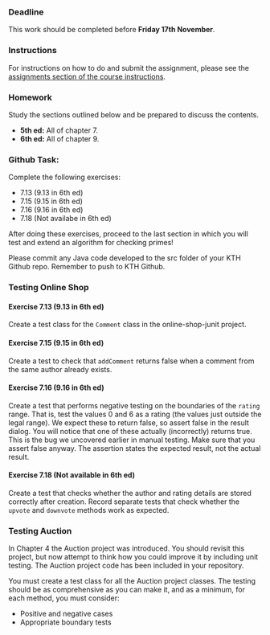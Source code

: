 ### Deadline
This work should be completed before **Friday 17th November**.

### Instructions
For instructions on how to do and submit the assignment, please see the
[assignments section of the course instructions](https://gits-15.sys.kth.se/inda-17/course-instructions#assignments).

### Homework
Study the sections outlined below and be prepared to discuss the contents.

* **5th ed:** All of chapter 7.
* **6th ed:** All of chapter 9.

### Github Task:
Complete the following exercises:

- 7.13 (9.13 in 6th ed)
- 7.15 (9.15 in 6th ed)
- 7.16 (9.16 in 6th ed)
- 7.18 (Not availabe in 6th ed)

After doing these exercises, proceed to the last section in which you will
test and extend an algorithm for checking primes!

Please commit any Java code developed to the src folder of your KTH Github
repo. Remember to push to KTH Github.

### Testing Online Shop

#### Exercise 7.13 (9.13 in 6th ed)
Create a test class for the `Comment` class in the online-shop-junit project.

#### Exercise 7.15 (9.15 in 6th ed)
Create a test to check that `addComment` returns false when a comment from the
same author already exists.

#### Exercise 7.16 (9.16 in 6th ed)
Create a test that performs negative testing on the boundaries of the `rating`
range. That is, test the values 0 and 6 as a rating (the values just outside
the legal range). We expect these to return false, so assert false in the
result dialog. You will notice that one of these actually (incorrectly) returns
true. This is the bug we uncovered earlier in manual testing. Make sure that
you assert false anyway. The assertion states the expected result, not the
actual result.

#### Exercise 7.18 (Not available in 6th ed)
Create a test that checks whether the author and rating details are stored
correctly after creation. Record separate tests that check whether the `upvote`
and `downvote` methods work as expected.

### Testing Auction
In Chapter 4 the Auction project was introduced.  You should revisit this
project, but now attempt to think how you could improve it by including unit
testing.  The Auction project code has been included in your repository.

You must create a test class for all the Auction project classes.  The testing
should be as comprehensive as you can make it, and as a minimum, for each
method, you must consider:

- Positive and negative cases
- Appropriate boundary tests
